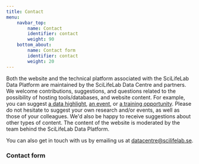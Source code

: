```yaml
---
title: Contact
menu:
    navbar_top:
        name: Contact
        identifier: contact
        weight: 90
    bottom_about:
        name: Contact form
        identifier: contact
        weight: 20
---
```


Both the website and the technical platform associated with the SciLifeLab Data Platform are maintained by the SciLifeLab Data Centre and partners. We welcome contributions, suggestions, and questions related to the possibility of hosting tools/databases, and website content. For example, you can suggest [a data highlight](/highlights/), [an event](/events/), or [a training opportunity](/events/). Please do not hesitate to suggest your own research and/or events, as well as those of your colleagues. We'd also be happy to receive suggestions about other types of content. The content of the website is moderated by the team behind the SciLifeLab Data Platform.

You can also get in touch with us by emailing us at [datacentre@scilifelab.se](mailto:datacentre@scilifelab.se).

### Contact form
